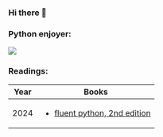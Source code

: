 ### Hi there 👋

<h3 align="left">Python enjoyer:</h3>


<a href="https://github.com/pjyan/pjyan">
  <img align="center"
   src="https://github-readme-stats.vercel.app/api/top-langs/?username=pjyan&hide=Makefile&show_icons=true&locale=en&layout=compact"/>
</a>

<h3 align="left">Readings:</h3>

|Year|Books|
|-|-|
|2024|<ul><li>[fluent python, 2nd edition](https://learning.oreilly.com/library/view/fluent-python-2nd/9781492056348/)</li></ul>|
